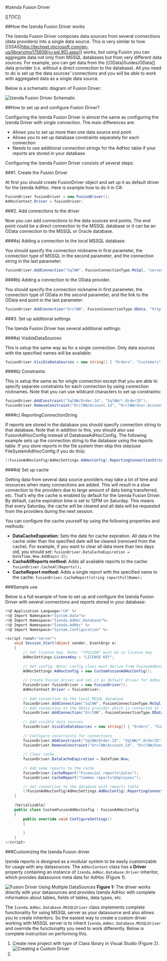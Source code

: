 #Izenda Fusion Driver

[[_TOC_]]

##How the Izenda Fusion Driver works

The Izenda Fusion Driver composes data sources from several connections (data providers) into a single data source. This is very similar to how [[SSAS|http://technet.microsoft.com/en-us/library/ms175609(v=sql.90).aspx]] works, but using Fusion you can aggregate data not only from MSSQL databases but from very different data sources. For example, you can get data from the [[OData|Guides/OData]] data provider (i.e. without a direct connection to the database). All you need to do is set up the data sources' connections and you will be able to work with aggregated data as a single data source.

Below is a schematic diagram of Fusion Driver:

![Izenda Fusion Driver Schematic](http://wiki.izenda.us/Guides/Developer-Links-and-Guides/fusion_driver_schematic.png)

##How to set up and configure Fusion Driver?

Configuring the Izenda Fusion Driver is almost the same as configuring the Izenda Driver with single connection. The main differences are:

* Allows you to set up more then one data source end point
* Allows you to set up database constraints separately for each connection
* Needs to use additional connection strings for the AdHoc table if your reports are stored in your database

Configuring the Izenda Fusion Driver consists of several steps:

###1. Create the Fusion Driver

At first you should create FusionDriver object and set up it as default driver for the Izenda AdHoc. Here is example how to do it in C#:

```csharp
FusionDriver fusionDriver = new FusionDriver();
AdHocContext.Driver = fusionDriver;
```

###2. Add connections to the driver

Now you can add connections to the data sources end points. The end point could be a direct connection to the MSSQL database or it can be an OData connection to the MSSQL or Oracle database.

####a) Adding a connection to the local MSSQL database. 

You should specify the connection nickname in first parameter, the connection type of MSSQL in the second parameter, and the connection string in the last parameter:

```csharp
fusionDriver.AddConnection("SqlNW", FusionConnectionType.MsSql, "server=(local);database=Northwind;Trusted_Connection=True;");
```

####b) Adding a connection to the OData provider. 

You should specify the connection nickname in first parameter, the connection type of OData in the second parameter, and the link to the OData end point in the last parameter:

```csharp
fusionDriver.AddConnection("OrclNW", FusionConnectionType.OData, "http://www.providerdomain.com/provider_endpoint.aspx"); 
```

###3. Set up additional settings

The Izenda Fusion Driver has several additional settings:

####a) VisibleDataSources 

This is setup the same way as for a single connection. Only data sources with the specified names will be available:

```csharp
fusionDriver.VisibleDataSources = new string[] { "Orders", "Customers", "Order Details" };
```

####b) Constraints

This is setup the same as for single connection except that you are able to specify separate constraints for each connection by using connection nicknames. Note that you can use wildcard characters to set up constraints:

```csharp
fusionDriver.AddConstraint("SqlNW/Order.Id", "SqlNW/*.OrderID");
fusionDriver.RemoveConstraint("OrclNW/Account.Id", "OrclNW/User.AccountID");
```

####c) ReportingConnectionString

If reports are stored in the database you should specify connection string to that database. Note that in addition to this, you should also use FusionAdHocConfig instead of DatabaseAdHocConfig. The following example sets up the connection string to the database using the reports table. If you store reports in the file system then skip this step(use FileSystemAdHocConfig if you do this).

```csharp
((FusionAdHocConfig)AdHocSettings.AdHocConfig).ReportingConnectionString = "server=(local);database=Reports;Trusted_Connection=True;";
```

####d) Set up cache

Getting data from several data source providers may take a lot of time and resources when many connections are added. This will result in a slow connection to the providers due to large amount of data being transferred, etc. That’s why the cache is enabled by default for the Izenda Fusion Driver. By default, cache expiration time is set to 12PM on Saturday. This means that every Saturday, the cache will be cleared and all data will be requested from the providers during the next session.

You can configure the cache yourself by using the following properties and methods:

* **DataCacheExpiration:** Sets the date for cache expiration. All data in the cache older than the specified date will be cleared (removed from the cache). For example, if you want to clear all data more than two days old, you should set: ``fusionDriver.DataCacheExpiration = DateTime.Now.AddDays(-2);``
* **CacheAllReports method:** Adds all available reports to the cache: ``fusionDriver.CacheAllReports();``
* **CacheReport method:** Adds a single report with the specified name to the cache: ``fusionDriver.CacheReport(string reportFullName);``

###Sample use

Below is a full example of how to set up and configure the Izenda Fusion Driver with several connections and reports stored in your database:

```csharp
<%@ Application Language="C#" %>
<%@ Import Namespace="System.Data"%>
<%@ Import Namespace="Izenda.AdHoc.Database"%>
<%@ Import Namespace="Izenda.AdHoc" %>
<%@ Import Namespace="System.Configuration" %>

<script runat="server">
    void Session_Start(object sender, EventArgs e) 
    {
        // Set license key. Note: "+FUSION" must be in license key
        AdHocSettings.LicenseKey = "LICENSE KEY";
        
        // Set config. Note: config class must derive from FusionAdHocConfig or FileSystemAdHocConfig
        AdHocSettings.AdHocConfig = new CustomFusionAdHocConfig();
        
        // Create Fusion driver and set it as default driver for AdHoc
        FusionDriver fusionDriver = new FusionDriver();
        AdHocContext.Driver = fusionDriver;
        
        // Add connection to the local MSSQL database
        fusionDriver.AddConnection("SqlNW", FusionConnectionType.MsSql, "server=(local);database=Northwind;Trusted_Connection=True;");
        // Add connection to the OData provider which is connected to the Oracle database
        fusionDriver.AddConnection("OrclNW", FusionConnectionType.OData, "http://www.providerdomain.com/Oracle/FusionEndpoint.aspx");     
        
        // Add visible data sources
        fusionDriver.VisibleDataSources = new string[] { "Orders", "Customers", "Order Details" };  
               
        // Configure constraints for connections
        fusionDriver.AddConstraint("SqlNW/Order.Id", "SqlNW/*.OrderID");
        fusionDriver.RemoveConstraint("OrclNW/Account.Id", "OrclNW/User.AccountID");
        
        // Clear cache
        fusionDriver.DataCacheExpiration = DateTime.Now;
        
        // Add some reports to the cache
        fusionDriver.CacheReport("Financial reports\Sales");
        fusionDriver.CacheReport("Common reports\Employees");

        // Set connection to the database with reports table
        ((FusionAdHocConfig)AdHocSettings.AdHocConfig).ReportingConnectionString = "server=(local);database=ReportsDB;Trusted_Connection=True;";
    }
    
    [Serializable]
    public class CustomFusionAdHocConfig : FusionAdHocConfig
    {
        public override void ConfigureSettings()
        {
        
        }
    }
</script>
```

###Customizing the Izenda Fusion driver

Izenda reports is designed as a modular system to be easily customizable for usage with any datasources. The ``AdHocContext`` class has a **Driver** property containing an instance of ``Izenda.AdHoc.Database.Driver`` inheritor, which provides datasource meta data for AdHoc (Figure 1).

![Fusion Driver Using Multiple DataSources](http://wiki.izenda.us/Guides/Developer-Links-and-Guides/custom_fusion_driver.png)
**Figure 1:** The driver works directly with your datasources and provides Izenda AdHoc with complete information about tables, fields of tables, data types, etc.

The ``Izenda.AdHoc.Database.MSSQLDriver`` class implements complete functionality for using MSSQL server as your datasource and also allows you to create inheritors. So the easiest way to create a custom driver working with MSSQL server is to inherit ``Izenda.AdHoc.Database.MSSQLDriver`` and override the functionality you need to work differently. Below is complete instruction on performing this.
 
1. Create new project with type of Class library in Visual Studio (Figure 2).
![Creating a Custom Driver](http://wiki.izenda.us/Guides/Developer-Links-and-Guides/custom_fusion_driver_2.png)
2. 
